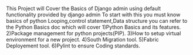This Project will Cover the Basics of Django admin using default functionality provided by django admin 
To start with this you must know basics of python Looping,control statement,Data structure you can refer to the Python Basics doc which will cover 
1)Python Basics and its features.
2)Package management for python projects(PIP).
3)How to setup virtual environment for a new project.
4)South Migration tool. 
5)Fabric Deployement tool.
6)Pylint to ensure Coding standards.
